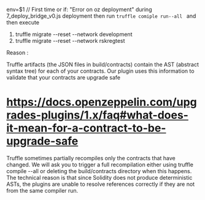 env=$1
// First time or if: "Error on oz deployment" during 7_deploy_bridge_v0.js deployment
then run ` truffle comiple run--all  ` and then execute 

1. truffle migrate --reset --network development 
2.  truffle migrate --reset --network rskregtest 


Reason :

Truffle artifacts (the JSON files in build/contracts) contain the AST (abstract syntax tree) for each of your contracts. Our plugin uses this information to validate that your contracts are upgrade safe 
# https://docs.openzeppelin.com/upgrades-plugins/1.x/faq#what-does-it-mean-for-a-contract-to-be-upgrade-safe
Truffle sometimes partially recompiles only the contracts that have changed. We will ask you to trigger a full recompilation either using truffle compile --all or deleting the build/contracts directory when this happens. The technical reason is that since Solidity does not produce deterministic ASTs, the plugins are unable to resolve references correctly if they are not from the same compiler run.